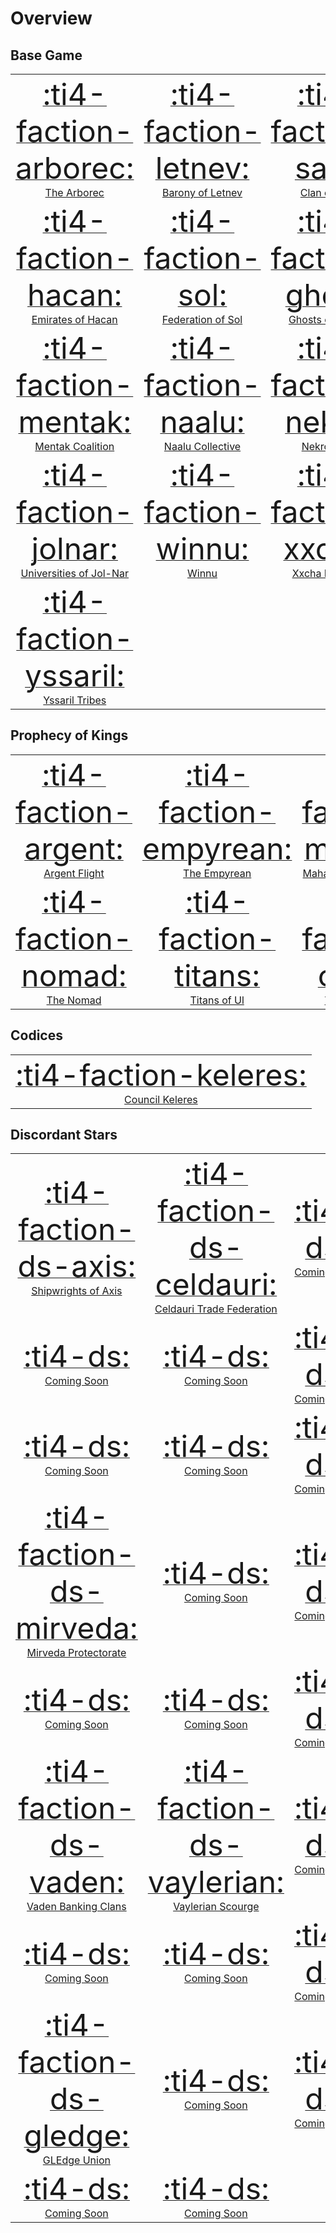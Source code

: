 # Overview

## Base Game

|                                                                                                   |                                                                                            |                                                                                          |                                                                                           |
| :-----------------------------------------------------------------------------------------------: | :----------------------------------------------------------------------------------------: | :--------------------------------------------------------------------------------------: | :---------------------------------------------------------------------------------------: |
|      [<font size="72">:ti4-faction-arborec:</font><br>The Arborec](factions/base/arborec.md)      | [<font size="72">:ti4-faction-letnev:</font><br>Barony of Letnev](factions/base/letnev.md) |    [<font size="72">:ti4-faction-saar:</font><br>Clan of Saar](factions/base/saar.md)    |  [<font size="72">:ti4-faction-muaat:</font><br>Embers of Muaat](factions/base/muaat.md)  |
|     [<font size="72">:ti4-faction-hacan:</font><br>Emirates of Hacan](factions/base/hacan.md)     |   [<font size="72">:ti4-faction-sol:</font><br>Federation of Sol](factions/base/sol.md)    | [<font size="72">:ti4-faction-ghost:</font><br>Ghosts of Creuss](factions/base/ghost.md) |   [<font size="72">:ti4-faction-l1z1x:</font><br>L1Z1X Mindnet](factions/base/l1z1x.md)   |
|    [<font size="72">:ti4-faction-mentak:</font><br>Mentak Coalition](factions/base/mentak.md)     |  [<font size="72">:ti4-faction-naalu:</font><br>Naalu Collective](factions/base/naalu.md)  |   [<font size="72">:ti4-faction-nekro:</font><br>Nekro Virus](factions/base/nekro.md)    | [<font size="72">:ti4-faction-sardakk:</font><br>Sardakk N'orr](factions/base/sardakk.md) |
| [<font size="72">:ti4-faction-jolnar:</font><br>Universities of Jol-Nar](factions/base/jolnar.md) |       [<font size="72">:ti4-faction-winnu:</font><br>Winnu](factions/base/winnu.md)        |  [<font size="72">:ti4-faction-xxcha:</font><br>Xxcha Kingdom](factions/base/xxcha.md)   |    [<font size="72">:ti4-faction-yin:</font><br>Yin Brotherhood](factions/base/yin.md)    |
|    [<font size="72">:ti4-faction-yssaril:</font><br>Yssaril Tribes](factions/base/yssaril.md)     |                                                                                            |                                                                                          |                                                                                           |

## Prophecy of Kings

|                                                                                        |                                                                                           |                                                                                                |                                                                                          |
| :------------------------------------------------------------------------------------: | :---------------------------------------------------------------------------------------: | :--------------------------------------------------------------------------------------------: | :--------------------------------------------------------------------------------------: |
| [<font size="72">:ti4-faction-argent:</font><br>Argent Flight](factions/pok/argent.md) | [<font size="72">:ti4-faction-empyrean:</font><br>The Empyrean](factions/pok/empyrean.md) | [<font size="72">:ti4-faction-mahact:</font><br>Mahact Gene-Sorcerers](factions/pok/mahact.md) | [<font size="72">:ti4-faction-naaz:</font><br>Naaz-Rokha Alliance](factions/pok/naaz.md) |
|    [<font size="72">:ti4-faction-nomad:</font><br>The Nomad](factions/pok/nomad.md)    |   [<font size="72">:ti4-faction-titans:</font><br>Titans of Ul](factions/pok/titans.md)   |    [<font size="72">:ti4-faction-cabal:</font><br>Vuil'raith Cabal](factions/pok/cabal.md)     |                                                                                          |

## Codices

|                                                                                              |
| :------------------------------------------------------------------------------------------: |
| [<font size="72">:ti4-faction-keleres:</font><br>Council Keleres](factions/codex/keleres.md) |

## Discordant Stars

|                                                                                                   |                                                                                                          |                                                                                |                                                                                                |
| :-----------------------------------------------------------------------------------------------: | :------------------------------------------------------------------------------------------------------: | :----------------------------------------------------------------------------: | :--------------------------------------------------------------------------------------------: |
|    [<font size="72">:ti4-faction-ds-axis:</font><br>Shipwrights of Axis](factions/ds/axis.md)     | [<font size="72">:ti4-faction-ds-celdauri:</font><br>Celdauri Trade Federation](factions/ds/celdauri.md) | [<font size="72">:ti4-ds:</font><br>Coming Soon](factions.md#discordant-stars) | [<font size="72">:ti4-faction-ds-dihmohn:</font><br>Dih-Mohn Flotilla](factions/ds/dihmohn.md) |
|          [<font size="72">:ti4-ds:</font><br>Coming Soon](factions.md#discordant-stars)           |              [<font size="72">:ti4-ds:</font><br>Coming Soon](factions.md#discordant-stars)              | [<font size="72">:ti4-ds:</font><br>Coming Soon](factions.md#discordant-stars) |         [<font size="72">:ti4-ds:</font><br>Coming Soon](factions.md#discordant-stars)         |
|          [<font size="72">:ti4-ds:</font><br>Coming Soon](factions.md#discordant-stars)           |              [<font size="72">:ti4-ds:</font><br>Coming Soon](factions.md#discordant-stars)              | [<font size="72">:ti4-ds:</font><br>Coming Soon](factions.md#discordant-stars) |         [<font size="72">:ti4-ds:</font><br>Coming Soon](factions.md#discordant-stars)         |
| [<font size="72">:ti4-faction-ds-mirveda:</font><br>Mirveda Protectorate](factions/ds/mirveda.md) |              [<font size="72">:ti4-ds:</font><br>Coming Soon](factions.md#discordant-stars)              | [<font size="72">:ti4-ds:</font><br>Coming Soon](factions.md#discordant-stars) |   [<font size="72">:ti4-faction-ds-nivyn:</font><br>Nivyn Star Kings](factions/ds/nivyn.md)    |
|          [<font size="72">:ti4-ds:</font><br>Coming Soon](factions.md#discordant-stars)           |              [<font size="72">:ti4-ds:</font><br>Coming Soon](factions.md#discordant-stars)              | [<font size="72">:ti4-ds:</font><br>Coming Soon](factions.md#discordant-stars) |         [<font size="72">:ti4-ds:</font><br>Coming Soon](factions.md#discordant-stars)         |
|   [<font size="72">:ti4-faction-ds-vaden:</font><br>Vaden Banking Clans](factions/ds/vaden.md)    |    [<font size="72">:ti4-faction-ds-vaylerian:</font><br>Vaylerian Scourge](factions/ds/vaylerian.md)    | [<font size="72">:ti4-ds:</font><br>Coming Soon](factions.md#discordant-stars) |         [<font size="72">:ti4-ds:</font><br>Coming Soon](factions.md#discordant-stars)         |
|          [<font size="72">:ti4-ds:</font><br>Coming Soon](factions.md#discordant-stars)           |              [<font size="72">:ti4-ds:</font><br>Coming Soon](factions.md#discordant-stars)              | [<font size="72">:ti4-ds:</font><br>Coming Soon](factions.md#discordant-stars) |         [<font size="72">:ti4-ds:</font><br>Coming Soon](factions.md#discordant-stars)         |
|      [<font size="72">:ti4-faction-ds-gledge:</font><br>GLEdge Union](factions/ds/gledge.md)      |              [<font size="72">:ti4-ds:</font><br>Coming Soon](factions.md#discordant-stars)              | [<font size="72">:ti4-ds:</font><br>Coming Soon](factions.md#discordant-stars) |         [<font size="72">:ti4-ds:</font><br>Coming Soon](factions.md#discordant-stars)         |
|          [<font size="72">:ti4-ds:</font><br>Coming Soon](factions.md#discordant-stars)           |              [<font size="72">:ti4-ds:</font><br>Coming Soon](factions.md#discordant-stars)              |                                                                                |                                                                                                |





